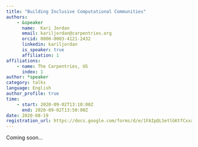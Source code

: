 ```yaml
---
title: "Building Inclusive Computational Communities"
authors:
    - &speaker
      name:  Kari Jordan
      email: kariljordan@carpentries.org
      orcid: 0000-0003-4121-2432
      linkedin: kariljordan
      is_speaker: true
      affiliation: 1
affiliations:
    - name: The Carpentries, US
      index: 1
author: *speaker
category: talks
language: English
author_profile: true
time:
    - start: 2020-09-02T13:10:00Z
      end: 2020-09-02T13:50:00Z
date: 2020-08-19
registration_url: https://docs.google.com/forms/d/e/1FAIpQLSetlGKtfCxxaAjtHEGxaQ58o360tn9y5BTqHypvc2qnly5CnQ/viewform
---
```

Coming soon...

